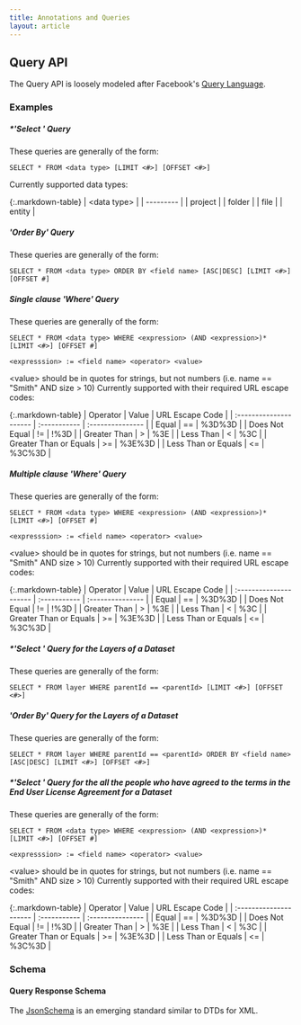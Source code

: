 ```yaml
---
title: Annotations and Queries
layout: article
---
```


## Query API
The Query API is loosely modeled after Facebook's [Query Language](https://developers.facebook.com/docs/reference/fql/).

### Examples

##### **'Select *' Query**

These queries are generally of the form:

````
SELECT * FROM <data type> [LIMIT <#>] [OFFSET <#>]
````

Currently supported data types:

{:.markdown-table}
| \<data type\> | 
| --------- | 
| project   | 
| folder    |
| file      |
| entity    |

##### **'Order By' Query**

These queries are generally of the form:

````
SELECT * FROM <data type> ORDER BY <field name> [ASC|DESC] [LIMIT <#>] [OFFSET #]
````

##### **Single clause 'Where' Query**

These queries are generally of the form:

````
SELECT * FROM <data type> WHERE <expression> (AND <expression>)* [LIMIT <#>] [OFFSET #]
 
<expresssion> := <field name> <operator> <value>
````

\<value\> should be in quotes for strings, but not numbers (i.e. name == "Smith" AND size > 10)
Currently supported <operators> with their required URL escape codes:

{:.markdown-table}
| Operator               |     Value    |  URL Escape Code |
| :--------------------- | :----------- | :--------------- |
| Equal                  |     ==       |     %3D%3D       |
| Does Not Equal         |     !=       |     !%3D         |
| Greater Than           |      >       |     %3E          |
| Less Than              |      <       |     %3C          |
| Greater Than or Equals |     >=       |     %3E%3D       |
| Less Than or Equals    |     <=       |     %3C%3D       |


##### **Multiple clause 'Where' Query**

These queries are generally of the form:

````
SELECT * FROM <data type> WHERE <expression> (AND <expression>)* [LIMIT <#>] [OFFSET #]
 
<expresssion> := <field name> <operator> <value>
````

\<value\> should be in quotes for strings, but not numbers (i.e. name == "Smith" AND size > 10)
Currently supported <operators> with their required URL escape codes:

{:.markdown-table}
| Operator               |     Value    |  URL Escape Code |
| :--------------------- | :----------- | :--------------- |
| Equal                  |     ==       |     %3D%3D       |
| Does Not Equal         |     !=       |     !%3D         |
| Greater Than           |      >       |     %3E          |
| Less Than              |      <       |     %3C          |
| Greater Than or Equals |     >=       |     %3E%3D       |
| Less Than or Equals    |     <=       |     %3C%3D       |


##### **'Select *' Query for the Layers of a Dataset**

These queries are generally of the form:

````
SELECT * FROM layer WHERE parentId == <parentId> [LIMIT <#>] [OFFSET <#>]
````


##### **'Order By' Query for the Layers of a Dataset**

These queries are generally of the form:

````
SELECT * FROM layer WHERE parentId == <parentId> ORDER BY <field name> [ASC|DESC] [LIMIT <#>] [OFFSET <#>]
````


##### **'Select *' Query for the all the people who have agreed to the terms in the End User License Agreement for a Dataset**

These queries are generally of the form:

````
SELECT * FROM <data type> WHERE <expression> (AND <expression>)* [LIMIT <#>] [OFFSET #]
 
<expresssion> := <field name> <operator> <value>
````

\<value\> should be in quotes for strings, but not numbers (i.e. name == "Smith" AND size > 10)
Currently supported <operators> with their required URL escape codes:

{:.markdown-table}
| Operator               |     Value    |  URL Escape Code |
| :--------------------- | :----------- | :--------------- |
| Equal                  |     ==       |     %3D%3D       |
| Does Not Equal         |     !=       |     !%3D         |
| Greater Than           |      >       |     %3E          |
| Less Than              |      <       |     %3C          |
| Greater Than or Equals |     >=       |     %3E%3D       |
| Less Than or Equals    |     <=       |     %3C%3D       |


### Schema

#### **Query Response Schema** 
The [JsonSchema]("http://json-schema.org/") is an emerging standard similar to DTDs for XML.


